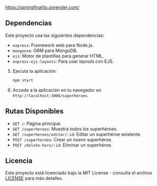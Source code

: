 https://springfinalito.onrender.com/
## Dependencias

Este proyecto usa las siguientes dependencias:

- `express`: Framework web para Node.js.
- `mongoose`: ORM para MongoDB.
- `ejs`: Motor de plantillas para generar HTML.
- `express-ejs-layouts`: Para usar layouts con EJS.


5. Ejecuta la aplicación:

    ```bash
    npm start
    ```

6. Accede a la aplicación en tu navegador en `http://localhost:3000/superheroes`.

## Rutas Disponibles

- `GET /`: Página principal.
- `GET /superheroes`: Muestra todos los superhéroes.
- `GET /superheroes/editar/:id`: Editar un superhéroe existente.
- `POST /superheroes`: Crear un nuevo superhéroe.
- `POST /delete-hero/:id`: Eliminar un superhéroe.



## Licencia

Este proyecto está licenciado bajo la MIT License - consulta el archivo [LICENSE](LICENSE) para más detalles.
